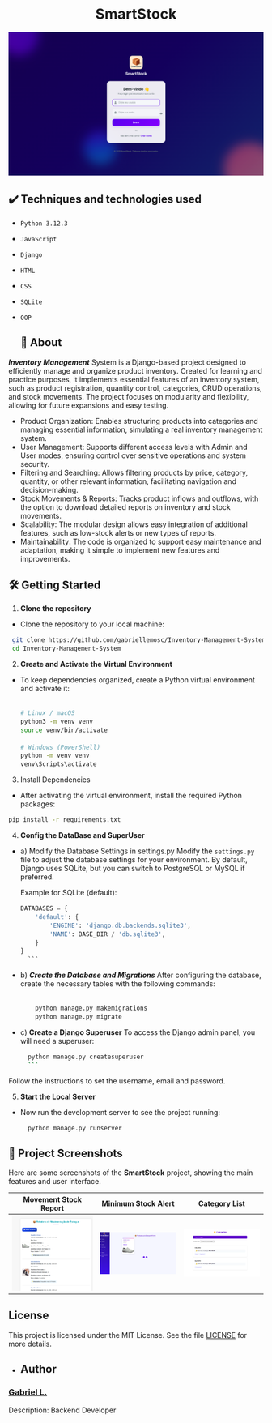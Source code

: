 <h1 align="center"> SmartStock </h1>


![descrição da imagem](https://github.com/gabriellemosc/Inventory-Management-System/blob/main/Screen_Photos/Screenshot%20from%202025-09-22%2009-36-56.png)



## ✔️ Techniques and technologies used

- ``Python 3.12.3``
- ``JavaScript``
- ``Django``
- ``HTML``
- ``CSS``
- ``SQLite``
- ``OOP``

  ## 🚀 About

***Inventory Management*** System is a Django-based project designed to efficiently manage and organize product inventory. Created for learning and practice purposes, it implements essential features of an inventory system, such as product registration, quantity control, categories, CRUD operations, and stock movements. The project focuses on modularity and flexibility, allowing for future expansions and easy testing.

- Product Organization: Enables structuring products into categories and managing essential information, simulating a real inventory management system.
- User Management: Supports different access levels with Admin and User modes, ensuring control over sensitive operations and system security.
- Filtering and Searching: Allows filtering products by price, category, quantity, or other relevant information, facilitating navigation and decision-making.
- Stock Movements & Reports: Tracks product inflows and outflows, with the option to download detailed reports on inventory and stock movements.
- Scalability: The modular design allows easy integration of additional features, such as low-stock alerts or new types of reports.
- Maintainability: The code is organized to support easy maintenance and adaptation, making it simple to implement new features and improvements.

## 🛠️ Getting Started
1. **Clone the repository**  
  - Clone the repository to your local machine:

   ```bash
    git clone https://github.com/gabriellemosc/Inventory-Management-System.git
    cd Inventory-Management-System
   ```
2. **Create and Activate the Virtual Environment**  
- To keep dependencies organized, create a Python virtual environment and activate it:
    ```bash

    # Linux / macOS
  python3 -m venv venv
  source venv/bin/activate
  
  # Windows (PowerShell)
  python -m venv venv
  venv\Scripts\activate

  ```

3. Install Dependencies
- After activating the virtual environment, install the required Python packages:
```bash
pip install -r requirements.txt
```

4. **Config the DataBase and SuperUser**  
- a) Modify the Database Settings in settings.py
    Modify the `settings.py` file to adjust the database settings for your environment.
    By default, Django uses SQLite, but you can switch to PostgreSQL or MySQL if preferred.

    Example for SQLite (default):
  
    ```python
    DATABASES = {
        'default': {
            'ENGINE': 'django.db.backends.sqlite3',
            'NAME': BASE_DIR / 'db.sqlite3',
        }
    }
      ```
- b) ***Create the Database and Migrations***
      After configuring the database, create the necessary tables with the following commands:
  
  ```bash
  
      python manage.py makemigrations
      python manage.py migrate

  ```

  
- c) **Create a Django Superuser**
    To access the Django admin panel, you will need a superuser:
    ```bash
      python manage.py createsuperuser
      ```
Follow the instructions to set the username, email and password.

5. **Start the Local Server**
- Now run the development server to see the project running:
    ```bash
      python manage.py runserver
    ```
    


## 📸 Project Screenshots

Here are some screenshots of the **SmartStock** project, showing the main features and user interface.

| Movement Stock Report | Minimum Stock Alert | Category List |
| --- | --- | --- |
| ![Movement Stock Report](https://github.com/gabriellemosc/Inventory-Management-System/blob/main/Screen_Photos/Screenshot%20from%202025-09-22%2010-37-28.png) | ![Movie Details Page](https://github.com/gabriellemosc/Inventory-Management-System/blob/main/Screen_Photos/Screenshot%20from%202025-09-22%2010-36-02.png) | ![Category_List](https://github.com/gabriellemosc/Inventory-Management-System/blob/main/Screen_Photos/Screenshot%20from%202025-09-22%2010-40-09.png) |



## License

This project is licensed under the MIT License. See the file [LICENSE](./LICENSE) for more details.


- ## Author

<h3> <a href="https://github.com/gabriellemosc">Gabriel L. </a></h3>


Description: Backend Developer


